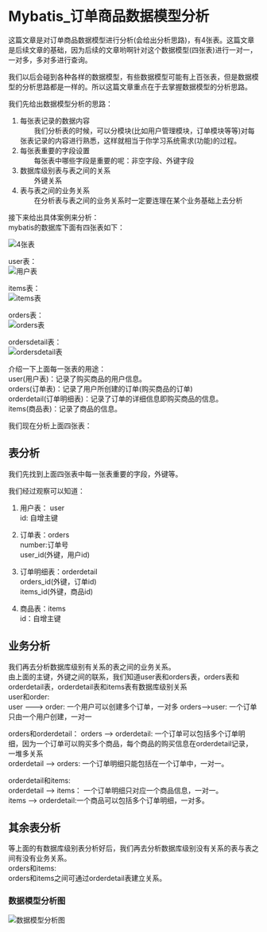 # Mybatis_订单商品数据模型分析

这篇文章是对订单商品数据模型进行分析(会给出分析思路)，有4张表。这篇文章是后续文章的基础，因为后续的文章哟啊针对这个数据模型(四张表)进行一对一，一对多，多对多进行查询。  

我们以后会碰到各种各样的数据模型，有些数据模型可能有上百张表，但是数据模型的分析思路都是一样的。所以这篇文章重点在于去掌握数据模型的分析思路。  

我们先给出数据模型分析的思路：  
1. 每张表记录的数据内容  
&emsp;&emsp;我们分析表的时候，可以分模块(比如用户管理模块，订单模块等等)对每张表记录的内容进行熟悉，这样就相当于你学习系统需求(功能)的过程。  
2. 每张表重要的字段设置  
&emsp;&emsp;每张表中哪些字段是重要的呢：非空字段、外键字段  
3. 数据库级别表与表之间的关系  
&emsp;&emsp;外键关系  
4. 表与表之间的业务关系  
&emsp;&emsp;在分析表与表之间的业务关系时一定要连理在某个业务基础上去分析  

接下来给出具体案例来分析：  
mybatis的数据库下面有四张表如下：  

![4张表](http://p9be6sqc8.bkt.clouddn.com/image/mybatis_4tables.png)  

user表：  
![用户表](http://p9be6sqc8.bkt.clouddn.com/image/user_table.png)  

items表：  
![items表](http://p9be6sqc8.bkt.clouddn.com/image/items_table.png)  

orders表：  
![orders表](http://p9be6sqc8.bkt.clouddn.com/image/orders_table.png)  

ordersdetail表：  
![ordersdetail表](http://p9be6sqc8.bkt.clouddn.com/image/ordersdetail.png)  

介绍一下上面每一张表的用途：  
user(用户表)：记录了购买商品的用户信息。  
orders(订单表)：记录了用户所创建的订单(购买商品的订单)  
orderdetail(订单明细表)：记录了订单的详细信息即购买商品的信息。  
items(商品表)：记录了商品的信息。  

我们现在分析上面四张表：  

## 表分析
我们先找到上面四张表中每一张表重要的字段，外键等。  

我们经过观察可以知道：  

1. 用户表： user  
id: 自增主键

2. 订单表：orders  
number:订单号  
user_id(外键，用户id)  

3. 订单明细表：orderdetail    
orders_id(外键，订单id)  
items_id(外键，商品id)  

4. 商品表：items  
id：自增主键   

## 业务分析
我们再去分析数据库级别有关系的表之间的业务关系。  
由上面的主键，外键之间的联系，我们知道user表和orders表，orders表和orderdetail表，orderdetail表和items表有数据库级别关系  
user和order:  
user ---> order: 一个用户可以创建多个订单，一对多
orders-->user: 一个订单只由一个用户创建，一对一

orders和orderdetail：
orders --> orderdetail: 一个订单可以包括多个订单明细，因为一个订单可以购买多个商品，每个商品的购买信息在orderdetail记录，一堆多关系  
orderdetail --> orders: 一个订单明细只能包括在一个订单中，一对一。

orderdetail和items:  
orderdetail --> items： 一个订单明细只对应一个商品信息，一对一。  
items --> orderdetail:一个商品可以包括多个订单明细，一对多。  

## 其余表分析
等上面的有数据库级别表分析好后，我们再去分析数据库级别没有关系的表与表之间有没有业务关系。  
orders和items:  
orders和items之间可通过orderdetail表建立关系。  


### 数据模型分析图  

![数据模型分析图](http://p9be6sqc8.bkt.clouddn.com/image/table_analyzer.png)  
